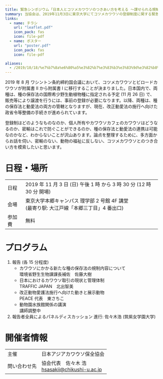 ```yaml
---
title: 緊急シンポジウム「日本人とコツメカワウソのつきあい方を考える ～課せられる規制制度とその対応～」を開催します
summary: 当協会は、2019年11月3日に東京大学にてコツメカワウソの登録制度に関する緊急シンポジウムを開催します。
links:
  - name: チラシ
    url: "leaflet.pdf"
    icon_pack: fas
    icon: file-pdf
  - name: ポスター
    url: "poster.pdf"
    icon_pack: fas
    icon: file-pdf

aliases:
  - /2019/10/18/%e7%b7%8a%e6%80%a5%e3%82%b7%e3%83%b3%e3%83%9d%e3%82%b8%e3%82%a6%e3%83%a0%e3%80%8c%e6%97%a5%e6%9c%ac%e4%ba%ba%e3%81%a8%e3%82%b3%e3%83%84%e3%83%a1%e3%82%ab%e3%83%af%e3%82%a6%e3%82%bd%e3%81%ae%e3%81%a4/
---
```


2019 年 8 月 ワシントン条約締約国会議において、コツメカワウソとビロードカワウソが附属書 II から附属書 I に移行することが決まりました。日本国内で、両種は、種の保存法の国際希少野生動植物種に指定される予定 (11 月 26 日) で、販売等により譲渡を行うには、事前の登録が必要になります。以降、両種は、種の保存法と動愛法の両方の管轄となりますが、現在、改正動愛法の施行へ向けた政省令等整備の手続きが進められています。

登録制はどのようなものなのか、個人所有やカワウソカフェのカワウソはどうなるのか、密輸はこれで防ぐことができるのか、種の保存法と動愛法の連携は可能なのかなど、わからないことが沢山あります。論点を整理するために、多方面からお話を伺い、密輸のない、動物の福祉に反しない、コツメカワウソとのつき合い方を模索したいと思います。


# 日程・場所
|           |                                                                                               |
| --------- | --------------------------------------------------------------------------------------------- |
| 日程      | 2019 年 11 月 3 日 (日) 午後 1 時 から 3 時 30 分 (12 時 30 分 開場)                          |
| 会場      | 東京大学本郷キャンパス 理学部 2 号館 4F 講堂<br>(最寄り駅: 大江戸線「本郷三丁目」4 番出口)    |
| 参加費    | 無料                                                                                          |


# プログラム
1. 報告 (各 15 分程度)
    - カワウソにかかる新たな種の保存法の規制内容について  
      環境省野生生物課課長補佐　佐藤大樹
    - 日本におけるカワウソ取引の現状と管理体制  
      TRAFFIC JAPAN　北出智美
    - 改正動物愛護法施行へ向けた動きと展示動物  
      PEACE 代表　東さちこ
    - 動物園水族館関係の講演  
      講師調整中
2. 報告者全員によるパネルディスカッション
   進行: 佐々木浩 (筑紫女学園大学)


# 開催者情報
|               |                                                       |
| ------------- | ----------------------------------------------------- |
| 主催          | 日本アジアカワウソ保全協会                            |
| 問い合わせ先  | 協会代表　佐々木 浩<br><hsasakii@chikushi-u.ac.jp>    |
